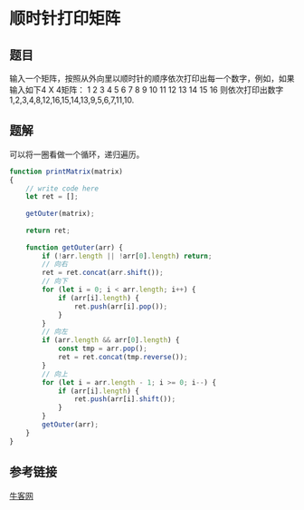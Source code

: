 # 顺时针打印矩阵

## 题目

输入一个矩阵，按照从外向里以顺时针的顺序依次打印出每一个数字，例如，如果输入如下4 X 4矩阵： 1 2 3 4 5 6 7 8 9 10 11 12 13 14 15 16 则依次打印出数字1,2,3,4,8,12,16,15,14,13,9,5,6,7,11,10.



## 题解

可以将一圈看做一个循环，递归遍历。

```js
function printMatrix(matrix)
{
    // write code here
    let ret = [];
    
    getOuter(matrix);
    
    return ret;
    
    function getOuter(arr) {
        if (!arr.length || !arr[0].length) return;
        // 向右
        ret = ret.concat(arr.shift());
        // 向下
        for (let i = 0; i < arr.length; i++) {
            if (arr[i].length) {
                ret.push(arr[i].pop());
            }
        }
        // 向左
        if (arr.length && arr[0].length) {
            const tmp = arr.pop();
            ret = ret.concat(tmp.reverse());
        }
        // 向上
        for (let i = arr.length - 1; i >= 0; i--) {
            if (arr[i].length) {
                ret.push(arr[i].shift());
            }
        }
        getOuter(arr);
    }
}
```



## 参考链接

[牛客网](https://www.nowcoder.com/practice/9b4c81a02cd34f76be2659fa0d54342a?tpId=13&&tqId=11172&rp=1&ru=/ta/coding-interviews&qru=/ta/coding-interviews/question-ranking)

